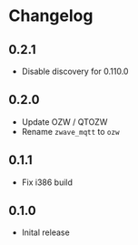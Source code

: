 # Changelog

## 0.2.1

- Disable discovery for 0.110.0

## 0.2.0

- Update OZW / QTOZW
- Rename `zwave_mqtt` to `ozw`

## 0.1.1

- Fix i386 build

## 0.1.0

- Inital release
